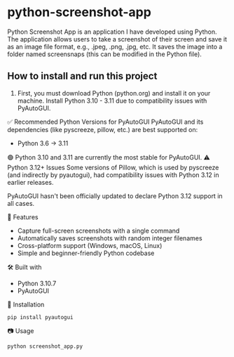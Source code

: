 # python-screenshot-app

Python Screenshot App is an application I have developed using Python. The application allows users to take a screenshot of their screen and save it as an image file format, e.g., .jpeg, .png, .jpg, etc. It saves the image into a folder named screensnaps (this can be modified in the Python file).


## How to install and run this project
1. First, you must download Python (python.org) and install it on your machine. Install Python 3.10 - 3.11 due to compatibility issues with PyAutoGUI.

✅ Recommended Python Versions for PyAutoGUI
PyAutoGUI and its dependencies (like pyscreeze, pillow, etc.) are best supported on:
- Python 3.6 → 3.11

🟢 Python 3.10 and 3.11 are currently the most stable for PyAutoGUI.
⚠️ Python 3.12+ Issues
Some versions of Pillow, which is used by pyscreeze (and indirectly by pyautogui), had compatibility issues with Python 3.12 in earlier releases.

PyAutoGUI hasn't been officially updated to declare Python 3.12 support in all cases.

🚀 Features
- Capture full-screen screenshots with a single command
- Automatically saves screenshots with random integer filenames
- Cross-platform support (Windows, macOS, Linux)
- Simple and beginner-friendly Python codebase

🛠️ Built with
- Python 3.10.7
- PyAutoGUI

📂 Installation
```
pip install pyautogui
```

📷 Usage
```
python screenshot_app.py
```
